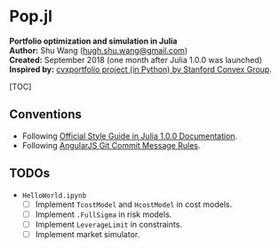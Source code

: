 # Pop.jl

**Portfolio optimization and simulation in Julia**  
**Author:** Shu Wang (hugh.shu.wang@gmail.com)  
**Created:** September 2018 (one month after Julia 1.0.0 was launched)  
**Inspired by:** [cvxportfolio project (in Python) by Stanford Convex Group](http://cvxportfolio.org/).    

[TOC]

## Conventions

- Following [Official Style Guide in Julia 1.0.0 Documentation](https://docs.julialang.org/en/v1/manual/style-guide/index.html).
- Following [AngularJS Git Commit Message Rules](https://gist.github.com/stephenparish/9941e89d80e2bc58a153).

## TODOs

- `HelloWorld.ipynb`
  - [ ] Implement `TcostModel` and `HcostModel` in cost models.
  - [ ] Implement `.FullSigma` in risk models.
  - [ ] Implement `LeverageLimit` in constraints.
  - [ ] Implement market simulator.